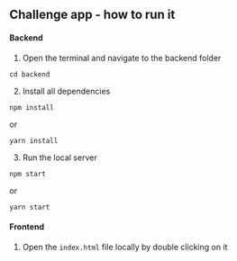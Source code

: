 ## Challenge app - how to run it

#### Backend

1. Open the terminal and navigate to the backend folder

```
cd backend
```

2. Install all dependencies

```
npm install
```

or

```
yarn install
```

3. Run the local server

```
npm start
```

or

```
yarn start
```

#### Frontend

1. Open the `index.html` file locally by double clicking on it
